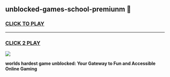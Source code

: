 
## unblocked-games-school-premiunm 👋
<h3>
<a href="https://premium.freeplayer.one?title=unblocked-games-school-premiunm&ref=14F">CLICK TO PLAY</a></h3>
<hr>

<h3>
<a href="https://premium.freeplayer.one?title=unblocked-games-school-premiunm&ref=14F">CLICK 2 PLAY</a>
  
</h3>

<a href="https://premium.freeplayer.one?title=unblocked-games-school-premiunm&ref=12F/"><img src="https://clearcache.store/games.png"></a>


**worlds hardest game unblocked: Your Gateway to Fun and Accessible Online Gaming**
